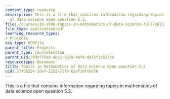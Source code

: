 ```yaml
---
content_type: resource
description: This is a file that contains information regarding topics in mathematics
  of data science open question 5.2.
file: /courses/18-s096-topics-in-mathematics-of-data-science-fall-2015/577b65342da7225371f962af1dfebd76_MIT18_S096F15_Open5.2.pdf
file_type: application/pdf
learning_resource_types:
- Projects
ocw_type: OCWFile
parent_title: Projects
parent_type: CourseSection
parent_uid: 0de775e0-4bc2-3070-4afe-da75f1c927bb
resourcetype: Document
title: Topics in Mathematics of Data Science Open Question 5.2
uid: 577b6534-2da7-2253-71f9-62af1dfebd76
---
```

This is a file that contains information regarding topics in mathematics of data science open question 5.2.


